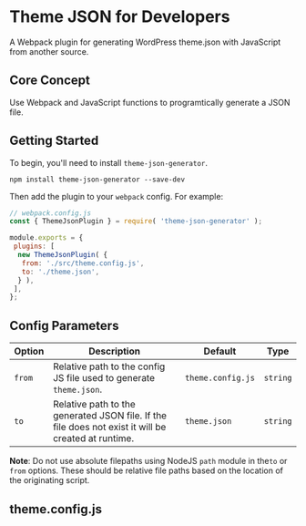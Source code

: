 # Theme JSON for Developers

A Webpack plugin for generating WordPress theme.json with JavaScript from another source.

## Core Concept

Use Webpack and JavaScript functions to programtically generate a JSON file.

## Getting Started

To begin, you'll need to install `theme-json-generator`.

```console
npm install theme-json-generator --save-dev
```

Then add the plugin to your `webpack` config. For example:

```js
// webpack.config.js
const { ThemeJsonPlugin } = require( 'theme-json-generator' );

module.exports = {
 plugins: [
  new ThemeJsonPlugin( {
   from: './src/theme.config.js',
   to: './theme.json',
  } ),
 ],
};
```

## Config Parameters

| Option  | Description                                                                                          | Default            | Type      |
|------- |----------------------------------------------------------------------------------------------------- |------------------- |---------- |
| `from` | Relative path to the config JS file used to generate `theme.json`.                                   | `theme.config.js`  | `string`  |
| `to`   | Relative path to the generated JSON file. If the file does not exist it will be created at runtime.  | `theme.json`       | `string`  |

**Note**: Do not use absolute filepaths using NodeJS `path` module in the`to` or `from` options. These should be relative file paths based on the location of the originating script.

## theme.config.js
